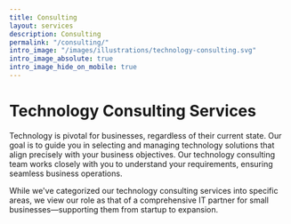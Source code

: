 ```yaml
---
title: Consulting
layout: services
description: Consulting
permalink: "/consulting/"
intro_image: "/images/illustrations/technology-consulting.svg"
intro_image_absolute: true
intro_image_hide_on_mobile: true
---
```


# Technology Consulting Services

Technology is pivotal for businesses, regardless of their current state. Our goal is to guide you in selecting and managing technology solutions that align precisely with your business objectives. Our technology consulting team works closely with you to understand your requirements, ensuring seamless business operations.

While we've categorized our technology consulting services into specific areas, we view our role as that of a comprehensive IT partner for small businesses—supporting them from startup to expansion.
